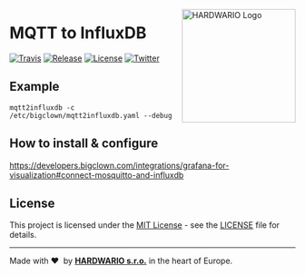 <a href="https://www.hardwario.com/"><img src="https://www.hardwario.com/ci/assets/hw-logo.svg" width="200" alt="HARDWARIO Logo" align="right"></a>

# MQTT to InfluxDB

[![Travis](https://img.shields.io/travis/bigclownlabs/bch-mqtt2influxdb/master.svg)](https://travis-ci.org/bigclownlabs/bch-mqtt2influxdb)
[![Release](https://img.shields.io/github/release/bigclownlabs/bch-mqtt2influxdb.svg)](https://github.com/bigclownlabs/bch-mqtt2influxdb/releases)
[![License](https://img.shields.io/github/license/bigclownlabs/bch-mqtt2influxdb.svg)](https://github.com/bigclownlabs/bch-mqtt2influxdb/blob/master/LICENSE)
[![Twitter](https://img.shields.io/twitter/follow/hardwario_en.svg?style=social&label=Follow)](https://twitter.com/hardwario_en)


## Example

```
mqtt2influxdb -c /etc/bigclown/mqtt2influxdb.yaml --debug
```

## How to install & configure

https://developers.bigclown.com/integrations/grafana-for-visualization#connect-mosquitto-and-influxdb

## License

This project is licensed under the [MIT License](https://opensource.org/licenses/MIT/) - see the [LICENSE](LICENSE) file for details.

---

Made with &#x2764;&nbsp; by [**HARDWARIO s.r.o.**](https://www.hardwario.com/) in the heart of Europe.
